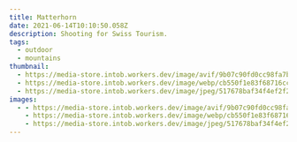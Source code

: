 ```yaml
---
title: Matterhorn
date: 2021-06-14T10:10:50.058Z
description: Shooting for Swiss Tourism.
tags:
  - outdoor
  - mountains
thumbnail:
  - https://media-store.intob.workers.dev/image/avif/9b07c90fd0cc98fa7bd2b3e99efa7b9d78dfcc32f258a8b79c503e2c4d2bb91c
  - https://media-store.intob.workers.dev/image/webp/cb550f1e83f68716cc9ed7621acb2e905bdc57241101276a3311a21c688106e9
  - https://media-store.intob.workers.dev/image/jpeg/517678baf34f4ef2f263031c55ace6f848423b3f200c5e60c65808e848c3a519
images:
  - - https://media-store.intob.workers.dev/image/avif/9b07c90fd0cc98fa7bd2b3e99efa7b9d78dfcc32f258a8b79c503e2c4d2bb91c
    - https://media-store.intob.workers.dev/image/webp/cb550f1e83f68716cc9ed7621acb2e905bdc57241101276a3311a21c688106e9
    - https://media-store.intob.workers.dev/image/jpeg/517678baf34f4ef2f263031c55ace6f848423b3f200c5e60c65808e848c3a519
---
```

